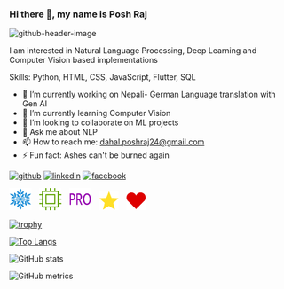 ### Hi there 👋, my name is Posh Raj

![github-header-image](https://github.com/user-attachments/assets/0fb6dd57-2ccd-4578-9f6e-fb3eaf21d2f6)



I am interested in Natural Language Processing, Deep Learning and Computer Vision based implementations

Skills: Python, HTML, CSS, JavaScript, Flutter, SQL

- 🔭 I’m currently working on Nepali- German Language translation with Gen AI 
- 🌱 I’m currently learning Computer Vision 
- 👯 I’m looking to collaborate on ML projects 
- 💬 Ask me about NLP 
- 📫 How to reach me: dahal.poshraj24@gmail.com 
- ⚡ Fun fact: Ashes can't be burned again 


[<img src='https://cdn.jsdelivr.net/npm/simple-icons@3.0.1/icons/github.svg' alt='github' height='40'>](https://github.com/poshraj24)  [<img src='https://cdn.jsdelivr.net/npm/simple-icons@3.0.1/icons/linkedin.svg' alt='linkedin' height='40'>](https://www.linkedin.com/in/poshrajdahal/)  [<img src='https://cdn.jsdelivr.net/npm/simple-icons@3.0.1/icons/facebook.svg' alt='facebook' height='40'>](https://www.facebook.com/https://www.facebook.com/profile.php?viewas=100000686899395&id=100089856196255)  

<a href='https://archiveprogram.github.com/'><img src='https://raw.githubusercontent.com/acervenky/animated-github-badges/master/assets/acbadge.gif' width='40' height='40'></a> <a href='https://docs.github.com/en/developers'><img src='https://raw.githubusercontent.com/acervenky/animated-github-badges/master/assets/devbadge.gif' width='40' height='40'></a> <a href='https://github.com/pricing'><img src='https://raw.githubusercontent.com/acervenky/animated-github-badges/master/assets/pro.gif' width='40' height='40'></a> <a href='https://stars.github.com/'><img src='https://raw.githubusercontent.com/acervenky/animated-github-badges/master/assets/starbadge.gif' width='35' height='35'></a> <a href='https://docs.github.com/en/github/supporting-the-open-source-community-with-github-sponsors'><img src='https://raw.githubusercontent.com/acervenky/animated-github-badges/master/assets/sponsorbadge.gif' width='35' height='35'></a> 

[![trophy](https://github-profile-trophy.vercel.app/?username=poshraj24)](https://github.com/ryo-ma/github-profile-trophy)

[![Top Langs](https://github-readme-stats.vercel.app/api/top-langs/?username=poshraj24)](https://github.com/anuraghazra/github-readme-stats)

![GitHub stats](https://github-readme-stats.vercel.app/api?username=poshraj24&show_icons=true&count_private=true)  

![GitHub metrics](https://metrics.lecoq.io/poshraj24)  



